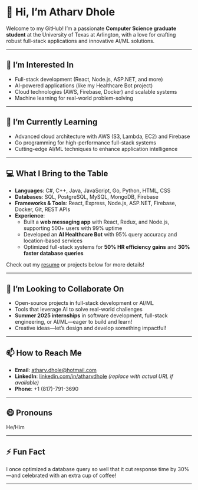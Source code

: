# 👋 Hi, I’m Atharv Dhole  
Welcome to my GitHub! I’m a passionate **Computer Science graduate student** at the University of Texas at Arlington, with a love for crafting robust full-stack applications and innovative AI/ML solutions.

---

## 👀 I’m Interested In  
- Full-stack development (React, Node.js, ASP.NET, and more)  
- AI-powered applications (like my Healthcare Bot project)  
- Cloud technologies (AWS, Firebase, Docker) and scalable systems  
- Machine learning for real-world problem-solving  

---

## 🌱 I’m Currently Learning  
- Advanced cloud architecture with AWS (S3, Lambda, EC2) and Firebase  
- Go programming for high-performance full-stack systems  
- Cutting-edge AI/ML techniques to enhance application intelligence  

---

## 💻 What I Bring to the Table  
- **Languages**: C#, C++, Java, JavaScript, Go, Python, HTML, CSS  
- **Databases**: SQL, PostgreSQL, MySQL, MongoDB, Firebase  
- **Frameworks & Tools**: React, Express, Node.js, ASP.NET, Firebase, Docker, Git, REST APIs  
- **Experience**:  
  - Built a **web messaging app** with React, Redux, and Node.js, supporting 500+ users with 99% uptime  
  - Developed an **AI Healthcare Bot** with 95% query accuracy and location-based services  
  - Optimized full-stack systems for **50% HR efficiency gains** and **30% faster database queries**  

Check out my [resume](#) or projects below for more details!  

---

## 💞️ I’m Looking to Collaborate On  
- Open-source projects in full-stack development or AI/ML  
- Tools that leverage AI to solve real-world challenges  
- **Summer 2025 internships** in software development, full-stack engineering, or AI/ML—eager to build and learn!  
- Creative ideas—let’s design and develop something impactful!  

---

## 📫 How to Reach Me  
- **Email**: [atharv.dhole@hotmail.com](mailto:atharv.dhole@hotmail.com)  
- **LinkedIn**: [linkedin.com/in/atharvdhole](https://www.linkedin.com/in/atharvdhole) *(replace with actual URL if available)*  
- **Phone**: +1 (817)-791-3690  

---

## 😄 Pronouns  
He/Him  

---

## ⚡ Fun Fact  
I once optimized a database query so well that it cut response time by 30%—and celebrated with an extra cup of coffee!  

---
